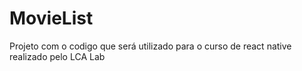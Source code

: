# MovieList
Projeto com o codigo que será utilizado para o curso de react native realizado pelo LCA Lab
